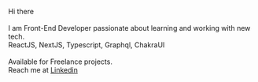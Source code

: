 Hi there
<br/>
<br/>
I am Front-End Developer passionate about learning and working with new tech. 
<br/>
ReactJS, NextJS, Typescript, Graphql, ChakraUI
<br/>
<br/>
Available for Freelance projects.
<br/>
Reach me at
[Linkedin](https://www.linkedin.com/in/rokassimkus/)
